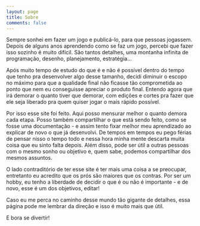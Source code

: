 ```yaml
---
layout: page
title: Sobre
comments: false
---
```


Sempre sonhei em fazer um jogo e publicá-lo, para que pessoas jogassem. Depois de alguns anos aprendendo como se faz um jogo, percebi que fazer isso sozinho é muito difícil. São tantos detalhes, uma montanha infinita de programação, desenho, planejamento, estratégia...

Após muito tempo de estudo do que é e não é possível dentro do tempo que tenho pra desenvolver algo desse tamanho, decidi diminuir o escopo no máximo para que a qualidade final não ficasse tão comprometida ao ponto que nem eu conseguisse apreciar o produto final. Entendo agora que irá demorar o quanto tiver que demorar, com edições e cortes pra fazer que ele seja liberado pra quem quiser jogar o mais rápido possível.

Por isso esse site foi feito. Aqui posso mensurar melhor o quanto demora cada etapa. Posso também compartilhar o que está sendo feito, como se fosse uma documentação - e assim tento fixar melhor meu aprendizado ao explicar de novo o que já desenvolvi. De tempos em tempos eu pego férias de pensar nisso o tempo todo e nessa hora minha mente descarta muita coisa que eu sinto falta depois. Além disso, pode ser útil a outras pessoas com o mesmo sonho ou objetivo e, quem sabe, podemos compartilhar dos mesmos assuntos.

O lado contraditório de ter esse site é ter mais uma coisa a se preocupar, entretanto eu acredito que os prós são maiores que os contras. Por ser um hobby, eu tenho a liberdade de decidir o que é ou não é importante - e de novo, esse é um dos objetivos, editar!

Caso eu me perca no caminho desse mundo tão gigante de detalhes, essa página pode me lembrar da direção e isso é muito mais que útil.

E bora se divertir!
